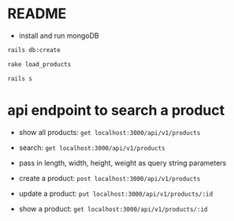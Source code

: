 # README

- install and run mongoDB
```bash
rails db:create
```

```bash
rake load_products
```
```bash
rails s
```

# api endpoint to search a product

- show all products: `get localhost:3000/api/v1/products`

- search: `get localhost:3000/api/v1/products`

- pass in length, width, height, weight as query string parameters

- create a product: `post localhost:3000/api/v1/products`

- update a product: `put localhost:3000/api/v1/products/:id`

- show a product: `get localhost:3000/api/v1/products/:id`


